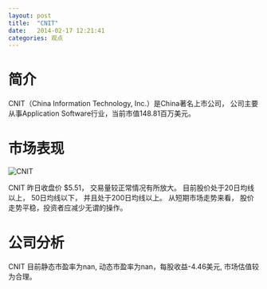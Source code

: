 ```yaml
---
layout: post
title:  "CNIT"
date:   2014-02-17 12:21:41
categories: 观点
---
```


# 简介
CNIT（China Information Technology, Inc.）是China著名上市公司，
公司主要从事Application Software行业，当前市值148.81百万美元。

# 市场表现

![CNIT](http://finviz.com/chart.ashx?t=CNIT&ty=c&ta=1&p=d&s=l)

CNIT 昨日收盘价 $5.51，
交易量较正常情况有所放大。
目前股价处于20日均线以上，
50日均线以下，
并且处于200日均线以上。
从短期市场走势来看，
股价走势平稳，投资者应减少无谓的操作。

# 公司分析
CNIT 目前静态市盈率为nan, 动态市盈率为nan，每股收益-4.46美元,
市场估值较为合理。
